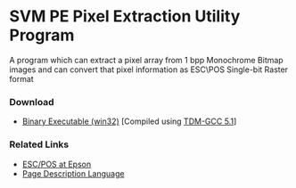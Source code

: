 
<h1>
SVM PE Pixel Extraction Utility Program
</h1>
<p>
A program which can extract a pixel array from 1 bpp Monochrome Bitmap images and can convert that pixel information as ESC\POS Single-bit Raster format
</p>

<h3>Download</h3>
<ul>
<li>
<a href="https://github.com/AKD92/SVM-PE-Pixel-Extraction-Utility-Program/raw/master/bin/SVM_PE_UTIL.EXE">Binary Executable (win32)</a> [Compiled using <a href="http://tdm-gcc.tdragon.net/about">TDM-GCC 5.1</a>]
</li>
</ul>

<h3>Related Links</h3>
<ul>
<li>
<a href="http://content.epson.de/fileadmin/content/files/RSD/downloads/escpos.pdf">ESC/POS at Epson</a>
</li>
<li>
<a href="https://en.wikipedia.org/wiki/Page_description_language">Page Description Language</a>
</li>
</ul>
